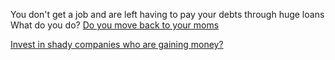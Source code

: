 You don't get a job and are left having to pay your debts through huge loans 
What do you do?
[Do you move back to your moms]()

[Invest in shady companies who are gaining money?]()
